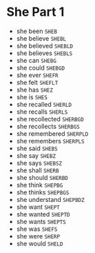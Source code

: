 # She Part 1

* she been `SHEB`
* she believe `SHEBL`
* she believed `SHEBLD`
* she believes `SHEBLS`
* she can `SHEBG`
* she could `SHEBGD`
* she ever `SHEFR`
* she felt `SHEFLT`
* she has `SHEZ`
* she is `SHES`
* she recalled `SHERLD`
* she recalls `SHERLS`
* she recollected `SHERBGD`
* she recollects `SHERBGS`
* she remembered `SHERPLD`
* she remembers `SHERPLS`
* she said `SHEBS`
* she say `SHEBZ`
* she says `SHEBSZ`
* she shall `SHERB`
* she should `SHERBD`
* she think `SHEPBG`
* she thinks `SHEPBGS`
* she understand `SHEPBDZ`
* she want `SHEPT`
* she wanted `SHEPTD`
* she wants `SHEPTS`
* she was `SHEFS`
* she were `SHERP`
* she would `SHELD`
